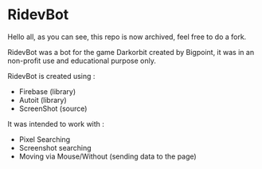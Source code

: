 # RidevBot

Hello all, as you can see, this repo is now archived, feel free to do a fork.

RidevBot was a bot for the game Darkorbit created by Bigpoint, it was in an non-profit use and educational purpose only.

RidevBot is created using :
- Firebase (library)
- Autoit (library)
- ScreenShot (source)

It was intended to work with : 
- Pixel Searching
- Screenshot searching
- Moving via Mouse/Without (sending data to the page)
